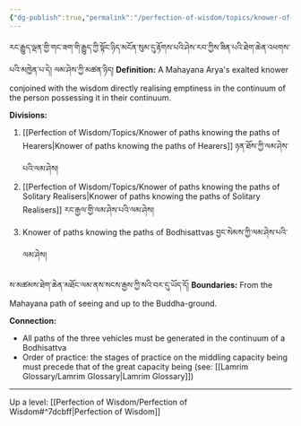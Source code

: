 ```yaml
---
{"dg-publish":true,"permalink":"/perfection-of-wisdom/topics/knower-of-paths/"}
---
```


རང་རྒྱུད་ལྡན་གྱི་གང་ཟག་གི་རྒྱུད་ཀྱི་སྟོང་ཉིད་མངོན་སུམ་དུ་རྟོགས་པའི་ཤེས་རབ་ཀྱིས་ཟིན་པའི་ཐེག་ཆེན་འཕགས་པའི་མཁྱེན་པ་དེ། ལམ་ཤེས་ཀྱི་མཚན་ཉིད།
**Definition:** A Mahayana Arya's exalted knower conjoined with the wisdom directly realising emptiness in the continuum of the person possessing it in their continuum.

**Divisions:**
1. [[Perfection of Wisdom/Topics/Knower of paths knowing the paths of Hearers\|Knower of paths knowing the paths of Hearers]] ཉན་ཐོས་ཀྱི་ལམ་ཤེས་པའི་ལམ་ཤེས།
2. [[Perfection of Wisdom/Topics/Knower of paths knowing the paths of Solitary Realisers\|Knower of paths knowing the paths of Solitary Realisers]]  རང་རྒྱལ་གྱི་ལམ་ཤེས་པའི་ལམ་ཤེས།
3. Knower of paths knowing the paths of Bodhisattvas  བྱང་སེམས་ཀྱི་ལམ་ཤེས་པའི་ལམ་ཤེས།

ས་མཚམས་ཐེག་ཆེན་མཐོང་ལམ་ནས་སངས་རྒྱས་ཀྱི་སའི་བར་དུ་ཡོད་དོ།
**Boundaries:** From the Mahayana path of seeing and up to the Buddha-ground.

**Connection:**
- All paths of the three vehicles must be generated in the continuum of a Bodhisattva
- Order of practice: the stages of practice on the middling capacity being must precede that of the great capacity being (see: [[Lamrim Glossary/Lamrim Glossary\|Lamrim Glossary]])

---
Up a level: [[Perfection of Wisdom/Perfection of Wisdom#^7dcbff\|Perfection of Wisdom]]